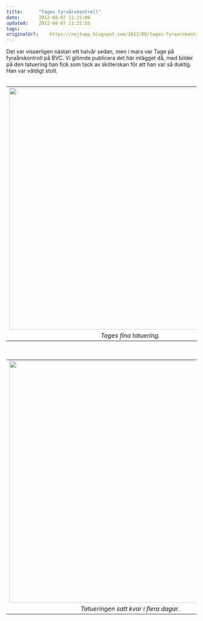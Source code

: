 ```yaml
---
title:		"Tages fyraårskontroll"
date:		2012-08-07 11:21:00
updated:	2012-08-07 11:21:55
tags: 	
originalUrl:	https://nejtupp.blogspot.com/2012/08/tages-fyraarskontroll.html
---
```


<div class="separator" style="clear: both; text-align: left;">Det var visserligen nästan ett halvår sedan, men i mars var Tage på fyraårskontroll på BVC. Vi glömde publicera det här inlägget då, med bilder på den tatuering han fick som tack av sköterskan för att han var så duktig. Han var väldigt stolt.</div><div class="separator" style="clear: both; text-align: left;"><br></div><table align="center" cellpadding="0" cellspacing="0" class="tr-caption-container" style="margin-left: auto; margin-right: auto; text-align: center;"><tbody><tr><td style="text-align: center;"><img src="../../../../img/Efter+fyraa%CC%8Arskontrollen-_MG_2216.jpg" width="640"></td></tr><tr><td class="tr-caption" style="text-align: center;"><i>Tages fina tatuering.</i></td></tr></tbody></table><br><table align="center" cellpadding="0" cellspacing="0" class="tr-caption-container" style="margin-left: auto; margin-right: auto; text-align: center;"><tbody><tr><td style="text-align: center;"><img src="../../../../img/Efter+fyraa%CC%8Arskontrollen-_MG_2205.jpg" width="640"></td></tr><tr><td class="tr-caption" style="text-align: center;"><i>Tatueringen satt kvar i flera dagar.</i></td></tr></tbody></table>
<!-- no comments on this post -->